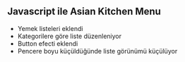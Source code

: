 ## Javascript ile Asian Kitchen Menu
* Yemek listeleri eklendi
* Kategorilere göre liste düzenleniyor
* Button efecti eklendi
* Pencere boyu küçüldüğünde liste görünümü küçülüyor

